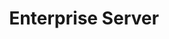 ---
# metadata # 
title: Enterprise Server
description: Learn how to spin up and manage a {{%productName%}} Enterprise server.
date: 
# taxonomy #
tags: 
series:
seriesPart:
---